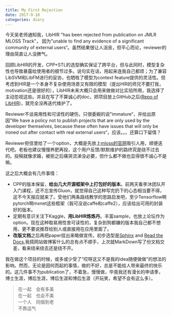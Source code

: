 ```yaml
---
title: My First Rejection
date: 2017-9-18
categories: diary
---
```


今天吴老师通知我，LibHIR "has been rejected from publication on JMLR MLOSS Track"， 因为”unable to find any evidence of a significant community of external users“。虽然结果很让人沮丧，但平心而论，reviewer的理由简直让人没脾气。

回顾LibHIR的开发，CPP+STL的选型确实保证了跨平台，但与此同时，模型复杂性也导致暴露给使用者的细节过多。说句实在话，用起来连我自己都烦；为了兼容LibSVM和LibFM进行的妥协，也牺牲了模型为context feature提供的灵活性。但考虑到HIR是一个本身不复杂使用场景又有限的模型（提出HIR的师兄不要打我，motivation还是很好的），LibHIR未来大概只会用来做做对比实验所用，我选择了主动忽视这些。并且在写了不算诚心的doc，把项目放上GitHub之后([Repo of LibHIR](https://github.com/TagineerDai/LibHIR))，就完全没再迭代维护了。

Reviewer不谈易用性和可读性的硬伤，只很委婉的说”immature“，并给出原因”We have a policy not to publish projects that are only used by the developer themselves, because these often have issues that will only be ironed out after contact with real external users“，应该。。。还算口下留情？

Reviewer拒信里给了一个option，大概是先放上[mloss的官网](mloss.org)吸引人用，顺便迭代吧。老板也建议慢慢养肥再投，这个用户反馈/默默维护的路终究是绕不过去的。投稿就像求婚，被拒之后痛哭流涕没必要，但什么都不做也显得很不诚心不是嘛。

这之后大概会有几件事情：
+ CPP的版本保留，**给出几大开源框架中上打包好的版本**。前两天看李沐团队开入门课程，还不忘宣传Gluon，就觉得自己这种写完扔下的心态相当要不得，这不今天报应就来了。受他们两条路线教学的思路启发吧，至少Tensorflow啊pytorch啊mxnet这些框架（我可没说caffe和caffe2），应该给出可用的封装好的版本。
+ 定期有意识关注下Kaggle，**用LibHIR炼炼丹**。丰富sample，也放上论坛作为option。现在这种取易用性舍可读性的，复杂到狗都嫌的版本我自己都不想用，更不要说推荐给别人或直接用在应用里面了。
+ **改版文档**之后再把paper挂出来略做宣传。初步选型是[Sphinx](http://www.sphinx-doc.org/en/stable/) and [Read the Docs](https://readthedocs.org/),我搭网站做博客什么的总有点不顺手，上次就MarkDown写了份文档交差，看来绕来绕去还是绕不开。

我在做这个项目的时候，或多或少受了“哎呀这又不是我的idea随便做做”的想法的影响。然而，无论是因何而起的事情，做的不好，总是不能给人带来最终的快乐的。这几件事不为publication了，不着急，慢慢做，毕竟我还有漫长的申请季，博士生涯，博后生涯，博后生涯和博后生涯（开玩笑，希望不会有这么多）。

> 在一起　会有多美  
> 在一起　也会不美  
> 一个人　同偕到老  
> 不靠运气  
